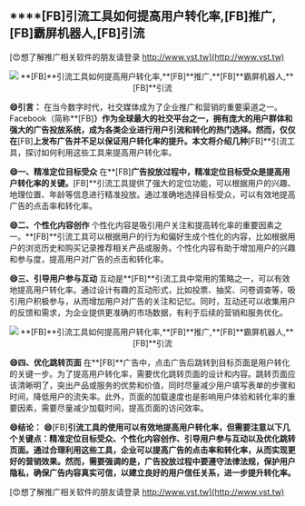 ## ****[FB]**引流工具如何提高用户转化率,**[FB]**推广,**[FB]**霸屏机器人,**[FB]**引流**

[😍想了解推广相关软件的朋友请登录 http://www.vst.tw](http://www.vst.tw)

 <center><img src="https://vst.tw/MP4/tuiguang/png/4.png" alt="**[FB]**引流工具如何提高用户转化率,**[FB]**推广,**[FB]**霸屏机器人,**[FB]**引流"></center>

**😄引言：**
在当今数字时代，社交媒体成为了企业推广和营销的重要渠道之一。Facebook（简称**[FB]**）作为全球最大的社交平台之一，拥有庞大的用户群体和强大的广告投放系统，成为各类企业进行用户引流和转化的热门选择。然而，仅仅在**[FB]**上发布广告并不足以保证用户转化率的提升。本文将介绍几种**[FB]**引流工具，探讨如何利用这些工具来提高用户转化率。

**😄一、精准定位目标受众**
在**[FB]**广告投放过程中，精准定位目标受众是提高用户转化率的关键。**[FB]**引流工具提供了强大的定位功能，可以根据用户的兴趣、地理位置、年龄等信息进行精准投放。通过准确地选择目标受众，可以有效地提高广告的点击率和转化率。

**😄二、个性化内容创作**
个性化内容是吸引用户关注和提高转化率的重要因素之一。**[FB]**引流工具可以根据用户的行为和偏好生成个性化的内容，比如根据用户的浏览历史和购买记录推荐相关产品或服务。个性化内容有助于增加用户的兴趣和参与度，提高用户对广告的点击和转化率。

**😄三、引导用户参与互动**
互动是**[FB]**引流工具中常用的策略之一，可以有效地提高用户转化率。通过设计有趣的互动形式，比如投票、抽奖、问卷调查等，吸引用户积极参与，从而增加用户对广告的关注和记忆。同时，互动还可以收集用户的反馈和需求，为企业提供更准确的市场数据，有利于后续的营销和服务优化。

 <center><img src="https://vst.tw/MP4/tuiguang/png/6.png" alt="**[FB]**引流工具如何提高用户转化率,**[FB]**推广,**[FB]**霸屏机器人,**[FB]**引流"></center>

**😄四、优化跳转页面**
在**[FB]**广告中，点击广告后跳转到目标页面是用户转化的关键一步。为了提高用户转化率，需要优化跳转页面的设计和内容。跳转页面应该清晰明了，突出产品或服务的优势和价值，同时尽量减少用户填写表单的步骤和时间，降低用户的流失率。此外，页面的加载速度也是影响用户体验和转化率的重要因素，需要尽量减少加载时间，提高页面的访问效率。

**😄结论：**
**😄**[FB]**引流工具的使用可以有效地提高用户转化率，但需要注意以下几个关键点：精准定位目标受众、个性化内容创作、引导用户参与互动以及优化跳转页面。通过合理利用这些工具，企业可以提高广告的点击率和转化率，从而实现更好的营销效果。然而，需要强调的是，广告投放过程中要遵守法律法规，保护用户隐私，确保广告内容真实可信，以建立良好的用户信任关系，进一步提升转化率。**

[😍想了解推广相关软件的朋友请登录 http://www.vst.tw](http://www.vst.tw)



